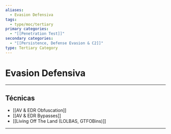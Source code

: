 ```yaml
---
aliases:
  - Evasion Defensiva
tags:
  - type/moc/tertiary
primary categories:
  - "[[Penetration Test]]"
secondary categories:
  - "[[Persistence, Defense Evasion & C2]]"
type: Tertiary Category
---
```

# Evasion Defensiva

***

## Técnicas 

- [[AV & EDR Obfuscation]]
- [[AV & EDR Bypasses]]
- [[Living Off The Land (LOLBAS, GTFOBins)]]


***
